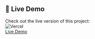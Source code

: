 ## 🚀 Live Demo
Check out the live version of this project:<br/>
![Vercel](https://img.shields.io/badge/deployed%20on-vercel-%23000000?style=for-the-badge&logo=vercel&logoColor=white) <br/>
 [Live Demo](https://visualizationofalgorithms.vercel.app/)
